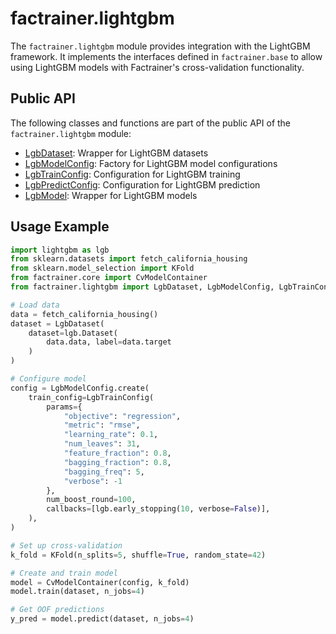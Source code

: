 # factrainer.lightgbm

The `factrainer.lightgbm` module provides integration with the LightGBM framework. It implements the interfaces defined in `factrainer.base` to allow using LightGBM models with Factrainer's cross-validation functionality.

## Public API

The following classes and functions are part of the public API of the `factrainer.lightgbm` module:

- [LgbDataset](lgbdataset.md): Wrapper for LightGBM datasets
- [LgbModelConfig](lgbmodelconfig.md): Factory for LightGBM model configurations
- [LgbTrainConfig](lgbtrainconfig.md): Configuration for LightGBM training
- [LgbPredictConfig](lgbpredictconfig.md): Configuration for LightGBM prediction
- [LgbModel](lgbmodel.md): Wrapper for LightGBM models

## Usage Example

```python
import lightgbm as lgb
from sklearn.datasets import fetch_california_housing
from sklearn.model_selection import KFold
from factrainer.core import CvModelContainer
from factrainer.lightgbm import LgbDataset, LgbModelConfig, LgbTrainConfig

# Load data
data = fetch_california_housing()
dataset = LgbDataset(
    dataset=lgb.Dataset(
        data.data, label=data.target
    )
)

# Configure model
config = LgbModelConfig.create(
    train_config=LgbTrainConfig(
        params={
            "objective": "regression",
            "metric": "rmse",
            "learning_rate": 0.1,
            "num_leaves": 31,
            "feature_fraction": 0.8,
            "bagging_fraction": 0.8,
            "bagging_freq": 5,
            "verbose": -1
        },
        num_boost_round=100,
        callbacks=[lgb.early_stopping(10, verbose=False)],
    ),
)

# Set up cross-validation
k_fold = KFold(n_splits=5, shuffle=True, random_state=42)

# Create and train model
model = CvModelContainer(config, k_fold)
model.train(dataset, n_jobs=4)

# Get OOF predictions
y_pred = model.predict(dataset, n_jobs=4)
